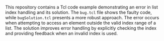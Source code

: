 This repository contains a Tcl code example demonstrating an error in list index handling and its solution. The `bug.tcl` file shows the faulty code, while `bugSolution.tcl` presents a more robust approach.  The error occurs when attempting to access an element outside the valid index range of a list. The solution improves error handling by explicitly checking the index and providing feedback when an invalid index is used.